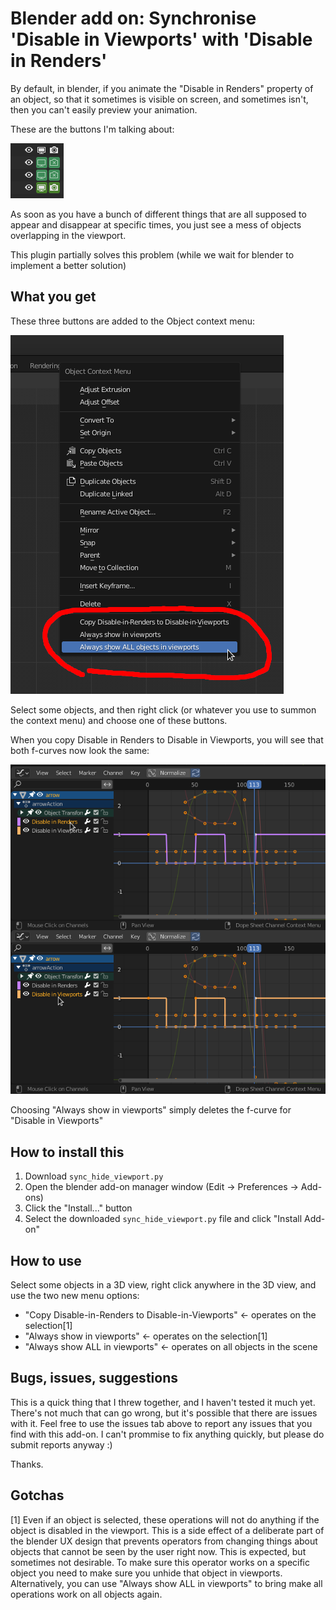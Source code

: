 # Blender add on: Synchronise 'Disable in Viewports' with 'Disable in Renders'

By default, in blender, if you animate the "Disable in Renders" property of an object, so that it sometimes is visible on screen, and sometimes isn't, then you can't easily preview your animation.

These are the buttons I'm talking about:

![visibility control buttons in blender UI](disable_render_buttons.png)

As soon as you have a bunch of different things that are all supposed to appear and disappear at specific times, you just see a mess of objects overlapping in the viewport.

This plugin partially solves this problem (while we wait for blender to implement a better solution)

## What you get

These three buttons are added to the Object context menu:

![blender's 3D view context menu, showing two new items at the bottom, as added by this add-on](screenshot.png)

Select some objects, and then right click (or whatever you use to summon the context menu) and choose one of these buttons.

When you copy Disable in Renders to Disable in Viewports, you will see that both f-curves now look the same:

![Comparison of the two synchronised f-curves after using this add-on](f_curve_compare.png)

Choosing "Always show in viewports" simply deletes the f-curve for "Disable in Viewports"

## How to install this

 1. Download `sync_hide_viewport.py`
 2. Open the blender add-on manager window (Edit -> Preferences -> Add-ons)
 3. Click the "Install..." button
 4. Select the downloaded `sync_hide_viewport.py` file and click "Install Add-on"

## How to use

Select some objects in a 3D view, right click anywhere in the 3D view, and use the two new menu options:

 - "Copy Disable-in-Renders to Disable-in-Viewports" <- operates on the selection[1]
 - "Always show in viewports" <- operates on the selection[1]
 - "Always show ALL in viewports" <- operates on all objects in the scene

## Bugs, issues, suggestions

This is a quick thing that I threw together, and I haven't tested it much yet. There's not much that can go wrong, but it's possible that there are issues with it. Feel free to use the issues tab above to report any issues that you find with this add-on. I can't prommise to fix anything quickly, but please do submit reports anyway :)

Thanks.

## Gotchas

[1] Even if an object is selected, these operations will not do anything if the object is disabled in the viewport. This is a side effect of a deliberate part of the blender UX design that prevents operators from changing things about objects that cannot be seen by the user right now. This is expected, but sometimes not desirable. To make sure this operator works on a specific object you need to make sure you unhide that object in viewports. Alternatively, you can use "Always show ALL in viewports" to bring make all operations work on all objects again.
